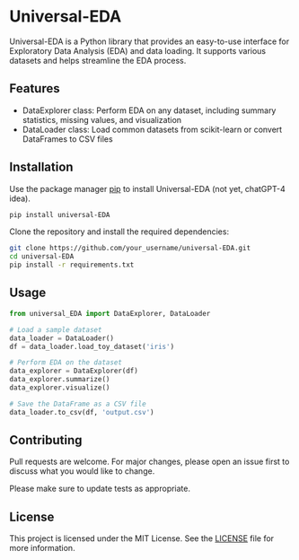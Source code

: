 # Universal-EDA

Universal-EDA is a Python library that provides an easy-to-use interface for Exploratory Data Analysis (EDA) and data loading. It supports various datasets and helps streamline the EDA process.

## Features

- DataExplorer class: Perform EDA on any dataset, including summary statistics, missing values, and visualization
- DataLoader class: Load common datasets from scikit-learn or convert DataFrames to CSV files

## Installation

Use the package manager [pip](https://pip.pypa.io/en/stable/) to install Universal-EDA (not yet, chatGPT-4 idea).

```bash
pip install universal-EDA
```

Clone the repository and install the required dependencies:

```bash
git clone https://github.com/your_username/universal-EDA.git
cd universal-EDA
pip install -r requirements.txt
```

## Usage


```python
from universal_EDA import DataExplorer, DataLoader

# Load a sample dataset
data_loader = DataLoader()
df = data_loader.load_toy_dataset('iris')

# Perform EDA on the dataset
data_explorer = DataExplorer(df)
data_explorer.summarize()
data_explorer.visualize()

# Save the DataFrame as a CSV file
data_loader.to_csv(df, 'output.csv')
```

## Contributing

Pull requests are welcome. For major changes, please open an issue first to discuss what you would like to change.

Please make sure to update tests as appropriate.

## License

This project is licensed under the MIT License. See the [LICENSE](LICENSE) file for more information.
